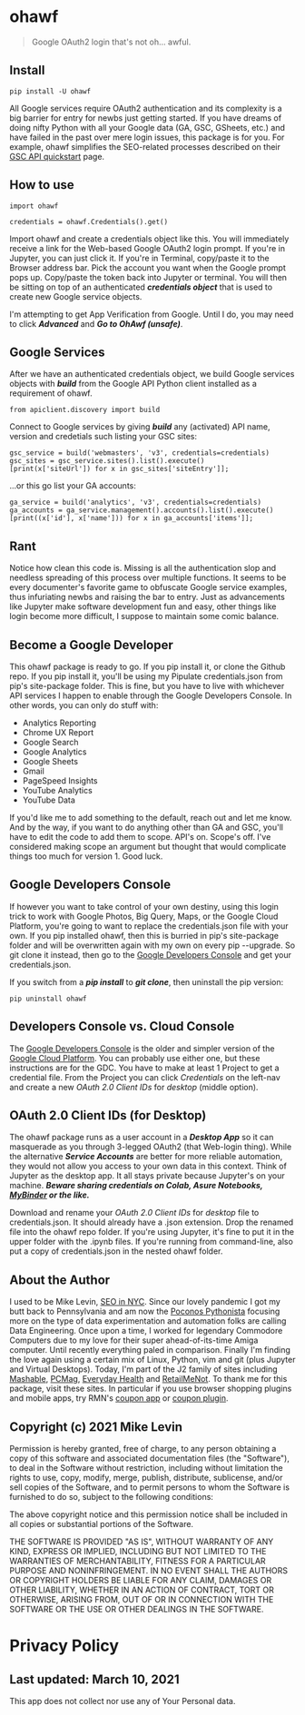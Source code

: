 # ohawf
> Google OAuth2 login that's not oh... awful.


## Install

`pip install -U ohawf`

All Google services require OAuth2 authentication and its complexity is a big barrier for entry for newbs just getting started. If you have dreams of doing nifty Python with all your Google data (GA, GSC, GSheets, etc.) and have failed in the past over mere login issues, this package is for you. For example, ohawf simplifies the SEO-related processes described on their [GSC API quickstart](https://developers.google.com/webmaster-tools/search-console-api-original/v3/quickstart/quickstart-python) page.

## How to use

    import ohawf
    
    credentials = ohawf.Credentials().get()

Import ohawf and create a credentials object like this. You will immediately receive a link for the Web-based Google OAuth2 login prompt. If you're in Jupyter, you can just click it. If you're in Terminal, copy/paste it to the Browser address bar. Pick the account you want when the Google prompt pops up. Copy/paste the token back into Jupyter or terminal. You will then be sitting on top of an authenticated ***credentials object*** that is used to create new Google service objects.

I'm attempting to get App Verification from Google. Until I do, you may need to click ***Advanced*** and ***Go to OhAwf (unsafe)***.

## Google Services

After we have an authenticated credentials object, we build Google services objects with ***build*** from the Google API Python client installed as a requirement of ohawf.

    from apiclient.discovery import build
    
Connect to Google services by giving ***build*** any (activated) API name, version and credetials such listing your GSC sites:

    gsc_service = build('webmasters', 'v3', credentials=credentials)
    gsc_sites = gsc_service.sites().list().execute()
    [print(x['siteUrl']) for x in gsc_sites['siteEntry']];

...or this go list your GA accounts:

    ga_service = build('analytics', 'v3', credentials=credentials)
    ga_accounts = ga_service.management().accounts().list().execute()
    [print((x['id'], x['name'])) for x in ga_accounts['items']];

## Rant
Notice how clean this code is. Missing is all the authentication slop and needless spreading of this process over multiple functions. It seems to be every documenter's favorite game to obfuscate Google service examples, thus infuriating newbs and raising the bar to entry. Just as advancements like Jupyter make software development fun and easy, other things like login become more difficult, I suppose to maintain some comic balance.

## Become a Google Developer
This ohawf package is ready to go. If you pip install it, or clone the Github repo. If you pip install it, you'll be using my Pipulate credentials.json from pip's site-package folder. This is fine, but you have to live with whichever API services I happen to enable through the Google Developers Console. In other words, you can only do stuff with:

- Analytics Reporting
- Chrome UX Report
- Google Search
- Google Analytics
- Google Sheets
- Gmail
- PageSpeed Insights
- YouTube Analytics				
- YouTube Data

If you'd like me to add something to the default, reach out and let me know. And by the way, if you want to do anything other than GA and GSC, you'll have to edit the code to add them to scope. API's on. Scope's off. I've considered making scope an argument but thought that would complicate things too much for version 1. Good luck.

## Google Developers Console
If however you want to take control of your own destiny, using this login trick to work with Google Photos, Big Query, Maps, or the Google Cloud Platform, you're going to want to replace the credentials.json file with your own. If you pip installed ohawf, then this is burried in pip's site-package folder and will be overwritten again with my own on every pip --upgrade. So git clone it instead, then go to the [Google Developers Console](https://console.developers.google.com/) and get your credentials.json. 

If you switch from a ***pip install*** to ***git clone***, then uninstall the pip version:

    pip uninstall ohawf

## Developers Console vs. Cloud Console
The [Google Developers Console](https://console.developers.google.com/) is the older and simpler version of the [Google Cloud Platform](https://console.cloud.google.com/). You can probably use either one, but these instructions are for the GDC. You have to make at least 1 Project to get a credential file. From the Project you can click *Credentials* on the left-nav and create a new *OAuth 2.0 Client IDs* for *desktop* (middle option). 

## OAuth 2.0 Client IDs (for Desktop)
The ohawf package runs as a user account in a ***Desktop App*** so it can masquerade as you through 3-legged OAuth2 (that Web-login thing). While the alternative ***Service Accounts*** are better for more reliable automation, they would not allow you access to your own data in this context. Think of Jupyter as the desktop app. It all stays private because Jupyter's on your machine. ***Beware sharing credentials on Colab, Asure Notebooks, [MyBinder](https://mybinder.org/) or the like.*** 

Download and rename your *OAuth 2.0 Client IDs* for *desktop* file to credentials.json. It should already have a .json extension. Drop the renamed file into the ohawf repo folder. If you're using Jupyter, it's fine to put it in the upper folder with the .ipynb files. If you're running from command-line, also put a copy of credentials.json in the nested ohawf folder.

## About the Author
I used to be Mike Levin, [SEO in NYC](https://mikelev.in/). Since our lovely pandemic I got my butt back to Pennsylvania and am now the [Poconos Pythonista](https://www.youtube.com/channel/UCd26IHBHcbtxD7pUdnIgiCw) focusing more on the type of data experimentation and automation folks are calling Data Engineering. Once upon a time, I worked for legendary Commodore Computers due to my love for their super ahead-of-its-time Amiga computer. Until recently everything paled in comparison. Finally I'm finding the love again using a certain mix of Linux, Python, vim and git (plus Jupyter and Virtual Desktops). Today, I'm part of the J2 family of sites including [Mashable](https://mashable.com/), [PCMag](https://www.pcmag.com/picks/the-best-seo-tools), [Everyday Health](https://www.everydayhealthgroup.com/) and [RetailMeNot](https://www.retailmenot.com/). To thank me for this package, visit these sites. In particular if you use browser shopping plugins and mobile apps, try RMN's [coupon app](https://www.retailmenot.com/mobile) or [coupon plugin](https://www.retailmenot.com/dealfinder/?utm_source=github&utm_medium=employee_miklevin).

## Copyright (c) 2021 Mike Levin

Permission is hereby granted, free of charge, to any person obtaining a copy
of this software and associated documentation files (the "Software"), to deal
in the Software without restriction, including without limitation the rights
to use, copy, modify, merge, publish, distribute, sublicense, and/or sell
copies of the Software, and to permit persons to whom the Software is
furnished to do so, subject to the following conditions:

The above copyright notice and this permission notice shall be included in all
copies or substantial portions of the Software.

THE SOFTWARE IS PROVIDED "AS IS", WITHOUT WARRANTY OF ANY KIND, EXPRESS OR
IMPLIED, INCLUDING BUT NOT LIMITED TO THE WARRANTIES OF MERCHANTABILITY,
FITNESS FOR A PARTICULAR PURPOSE AND NONINFRINGEMENT. IN NO EVENT SHALL THE
AUTHORS OR COPYRIGHT HOLDERS BE LIABLE FOR ANY CLAIM, DAMAGES OR OTHER
LIABILITY, WHETHER IN AN ACTION OF CONTRACT, TORT OR OTHERWISE, ARISING FROM,
OUT OF OR IN CONNECTION WITH THE SOFTWARE OR THE USE OR OTHER DEALINGS IN THE
SOFTWARE.

# Privacy Policy
##  Last updated: March 10, 2021

This app does not collect nor use any of Your Personal data.

